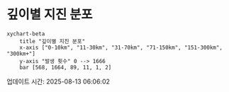 # 깊이별 지진 분포

```mermaid
xychart-beta
    title "깊이별 지진 분포"
    x-axis ["0-10km", "11-30km", "31-70km", "71-150km", "151-300km", "300km+"]
    y-axis "발생 횟수" 0 --> 1666
    bar [568, 1664, 89, 11, 1, 2]
```

업데이트 시간: 2025-08-13 06:06:02
